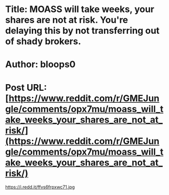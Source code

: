# Title: MOASS will take weeks, your shares are not at risk. You're delaying this by not transferring out of shady brokers.
# Author: bloops0
# Post URL: [https://www.reddit.com/r/GMEJungle/comments/opx7mu/moass_will_take_weeks_your_shares_are_not_at_risk/](https://www.reddit.com/r/GMEJungle/comments/opx7mu/moass_will_take_weeks_your_shares_are_not_at_risk/)


https://i.redd.it/ffvs6frpxwc71.jpg